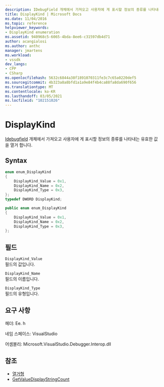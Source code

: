 ```yaml
---
description: IDebugField 개체에서 가져오고 사용자에 게 표시할 정보의 종류를 나타내는 유효한 값을 열거 합니다.
title: DisplayKind | Microsoft Docs
ms.date: 11/04/2016
ms.topic: reference
helpviewer_keywords:
- DisplayKind enumeration
ms.assetid: 940968c5-6065-4bda-8ee6-c31597db4d71
author: acangialosi
ms.author: anthc
manager: jmartens
ms.workload:
- vssdk
dev_langs:
- CPP
- CSharp
ms.openlocfilehash: 5632c6844a38f1891070311fe3c7c65a0220def5
ms.sourcegitcommit: 4b323a8a8bfd1a1a9e84f4b4ca88fa8da690f656
ms.translationtype: MT
ms.contentlocale: ko-KR
ms.lasthandoff: 03/05/2021
ms.locfileid: "102151026"
---
```

# <a name="displaykind"></a>DisplayKind
[Idebugfield](../../../extensibility/debugger/reference/idebugfield.md) 개체에서 가져오고 사용자에 게 표시할 정보의 종류를 나타내는 유효한 값을 열거 합니다.

## <a name="syntax"></a>Syntax

```cpp
enum enum_DisplayKind
{
    DisplayKind_Value = 0x1,
    DisplayKind_Name = 0x2,
    DisplayKind_Type = 0x3,
};
typedef DWORD DisplayKind;
```

```csharp
public enum enum_DisplayKind
{
    DisplayKind_Value = 0x1,
    DisplayKind_Name = 0x2,
    DisplayKind_Type = 0x3,
};
```

## <a name="fields"></a>필드
`DisplayKind_Value`\
필드의 값입니다.

`DisplayKind_Name`\
필드의 이름입니다.

`DisplayKind_Type`\
필드의 유형입니다.

## <a name="requirements"></a>요구 사항
헤더: Ee. h

네임 스페이스: VisualStudio

어셈블리: Microsoft.VisualStudio.Debugger.Interop.dll

## <a name="see-also"></a>참조
- [열거형](../../../extensibility/debugger/reference/enumerations-visual-studio-debugging.md)
- [GetValueDisplayStringCount](../../../extensibility/debugger/reference/ieevisualizerservice-getvaluedisplaystringcount.md)
